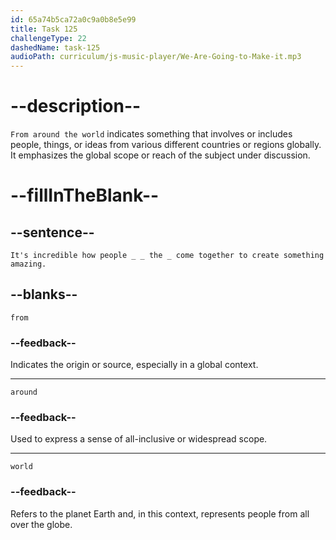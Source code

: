 ```yaml
---
id: 65a74b5ca72a0c9a0b8e5e99
title: Task 125
challengeType: 22
dashedName: task-125
audioPath: curriculum/js-music-player/We-Are-Going-to-Make-it.mp3
---
```


<!--
AUDIO REFERENCE:
Sophie: It's incredible how people from around the world come together to create something amazing.
-->

# --description--

`From around the world` indicates something that involves or includes people, things, or ideas from various different countries or regions globally. It emphasizes the global scope or reach of the subject under discussion.

# --fillInTheBlank--

## --sentence--

`It's incredible how people _ _ the _ come together to create something amazing.`

## --blanks--

`from`

### --feedback--

Indicates the origin or source, especially in a global context.

---

`around`

### --feedback--

Used to express a sense of all-inclusive or widespread scope.

---

`world`

### --feedback--

Refers to the planet Earth and, in this context, represents people from all over the globe.
